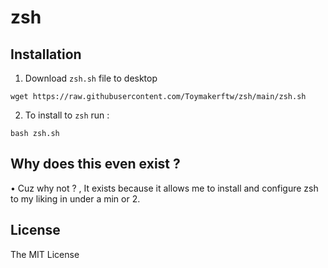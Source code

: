 # zsh

## Installation
1. Download `zsh.sh` file to desktop

```
wget https://raw.githubusercontent.com/Toymakerftw/zsh/main/zsh.sh
```

2. To install to `zsh` run :
```
bash zsh.sh
```
## Why does this even exist ?
• Cuz why not ? , It exists because it allows me to install and configure zsh to my liking in under a min or 2.

## License
The MIT License
